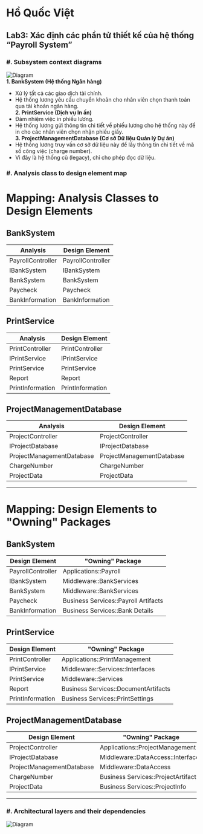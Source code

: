 # Hồ Quốc Việt  
## Lab3: Xác định các phần tử thiết kế của hệ thống “Payroll System”
### #. Subsystem context diagrams 
![Diagram](https://www.planttext.com/api/plantuml/png/X5JBRjim4BpxAmYVtC89a2iFHTga0N9m6yG5UbwJQvknIAgxP02Zw9Vrq4_gBvICdcman0S3qiw-PcRrz_UVQmv08TfgiL0LC8i7E9ElgksP0rhnSo7oxu0E2GAce3gYEl5AfoSfRjF_EocUlT4by15hJu5NQElAdn7ljHJRGCOT4hm9DWarUONCtun51QHvLPHhem-Hr14Olv966Y2_kfa_jrswSKtVhNbsOB5yKyFPeWiR34V_7_Ze8_5tJoTCWRlAGpkfyjOQPkFTuylken131NGkNyMTDQ5RQqJNkcdGWjSYBKO7_1Bj3cd4qS11KwcWe2W7raSNsdglg6db_AYjSOP3qiPJHnDetJ7N2oLxCeiXD5OOy1Mwa7L0npeFsA7ltTvFPAo5IG4fDb0NoHHTvvx1A_q-dy2TIc-cdHplaUwYI_O1fHewkYPlq9D0OOlqR5JldZg_kyasdvpwhOB-2LNOW8C3PeibaM2NX1jEATKU9B_50ARYrOmD6cXcCBVeVRwyMegB2x5ylnITnOHidSAJiC8_8snvxZdXylB3S51Is9TDve2Jzf99sO2q1pMRDv9HfijoBd4sssEiaHIHvwUP9L-A7n79fCnMfvwsLfRXeaPVWVB-9nGQwLxmErEqi4xElKQdyxVt7m000F__0m00)  
**1. BankSystem (Hệ thống Ngân hàng)**  
- Xử lý tất cả các giao dịch tài chính. 
- Hệ thống lương yêu cầu chuyển khoản cho nhân viên chọn thanh toán qua tài khoản ngân hàng.  
**2. PrintService (Dịch vụ In ấn)**
- Đảm nhiệm việc in phiếu lương.
- Hệ thống lương gửi thông tin chi tiết về phiếu lương cho hệ thống này để in cho các nhân viên chọn nhận phiếu giấy.  
**3. ProjectManagementDatabase (Cơ sở Dữ liệu Quản lý Dự án)**
- Hệ thống lương truy vấn cơ sở dữ liệu này để lấy thông tin chi tiết về mã số công việc (charge number).
- Vì đây là hệ thống cũ (legacy), chỉ cho phép đọc dữ liệu.
### #. Analysis class to design element map
# Mapping: Analysis Classes to Design Elements

## BankSystem
| **Analysis**       | **Design Element** |
|---------------------|--------------------|
| PayrollController   | PayrollController  |
| IBankSystem         | IBankSystem        |
| BankSystem          | BankSystem         |
| Paycheck            | Paycheck           |
| BankInformation     | BankInformation    |

## PrintService
| **Analysis**       | **Design Element** |
|---------------------|--------------------|
| PrintController     | PrintController    |
| IPrintService       | IPrintService      |
| PrintService        | PrintService       |
| Report              | Report             |
| PrintInformation    | PrintInformation   |

## ProjectManagementDatabase
| **Analysis**              | **Design Element**            |
|----------------------------|-------------------------------|
| ProjectController          | ProjectController            |
| IProjectDatabase           | IProjectDatabase             |
| ProjectManagementDatabase  | ProjectManagementDatabase    |
| ChargeNumber               | ChargeNumber                 |
| ProjectData                | ProjectData                  |

---

# Mapping: Design Elements to "Owning" Packages

## BankSystem
| **Design Element**  | **"Owning" Package**              |
|----------------------|-----------------------------------|
| PayrollController    | Applications::Payroll            |
| IBankSystem          | Middleware::BankServices         |
| BankSystem           | Middleware::BankServices         |
| Paycheck             | Business Services::Payroll Artifacts |
| BankInformation      | Business Services::Bank Details  |

## PrintService
| **Design Element**  | **"Owning" Package**                  |
|----------------------|---------------------------------------|
| PrintController      | Applications::PrintManagement        |
| IPrintService        | Middleware::Services::Interfaces     |
| PrintService         | Middleware::Services                 |
| Report               | Business Services::DocumentArtifacts |
| PrintInformation     | Business Services::PrintSettings     |

## ProjectManagementDatabase
| **Design Element**          | **"Owning" Package**                |
|------------------------------|-------------------------------------|
| ProjectController            | Applications::ProjectManagement    |
| IProjectDatabase             | Middleware::DataAccess::Interfaces |
| ProjectManagementDatabase    | Middleware::DataAccess             |
| ChargeNumber                 | Business Services::ProjectArtifacts|
| ProjectData                  | Business Services::ProjectInfo     |

---
### #. Architectural layers and their dependencies 
![Diagram](https://www.planttext.com/api/plantuml/png/X5GxRiCm3Drz2g5BfroXo6_9aA9enY83ep2E6bao9Bf1KEHa7NgaNg6IgpYMBADURF2HZ-GZwP-lxwabCDHKih0deMemKB4Q-0bAtD158ZF82LGfiIY2dJtCwbeA3YIqiW_iis3kUNk1Yz5IBhGY_qQp3NOZ56Mi-jqnz-tNNeQrsEybdi7WZR-3vg1E6pGVWcENlALSjSZ54bRRkpKrNcEs9H3CkADAk49z7jw1nHvXGDQW7465Al59-FELjfe4AA9EpTT8bNbZXNAbifIrymX3O3D3uW2SuhmEvKVafsobNYYsH08XuoWFhDH1cwgTU5v6pHklHJxlAzRQK3Omg9cFMnp1bFZSLBlRtWoYMy68X2gJLZtoNzKXkNTBWhlXzyRmw5Gr-cmPQRP7fGdTgqRblhb0MsGkW4qcJybYZdhTXpCucK0JhyU8rx3npArrXCcIZxh6aoYYbluyeXxZKdk5tQiV9BzvZLxNr4djVrI_0000__y30000)  
